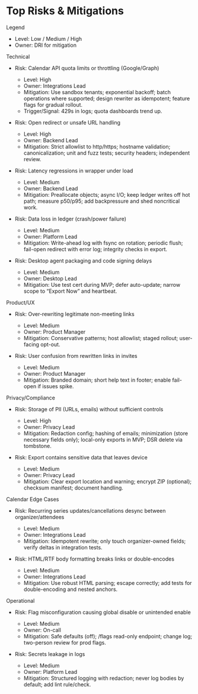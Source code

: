 # Top Risks & Mitigations

Legend
- Level: Low / Medium / High
- Owner: DRI for mitigation

Technical
- Risk: Calendar API quota limits or throttling (Google/Graph)
  - Level: High
  - Owner: Integrations Lead
  - Mitigation: Use sandbox tenants; exponential backoff; batch operations where supported; design rewriter as idempotent; feature flags for gradual rollout.
  - Trigger/Signal: 429s in logs; quota dashboards trend up.

- Risk: Open redirect or unsafe URL handling
  - Level: High
  - Owner: Backend Lead
  - Mitigation: Strict allowlist to http/https; hostname validation; canonicalization; unit and fuzz tests; security headers; independent review.

- Risk: Latency regressions in wrapper under load
  - Level: Medium
  - Owner: Backend Lead
  - Mitigation: Preallocate objects; async I/O; keep ledger writes off hot path; measure p50/p95; add backpressure and shed noncritical work.

- Risk: Data loss in ledger (crash/power failure)
  - Level: Medium
  - Owner: Platform Lead
  - Mitigation: Write-ahead log with fsync on rotation; periodic flush; fail-open redirect with error log; integrity checks in export.

- Risk: Desktop agent packaging and code signing delays
  - Level: Medium
  - Owner: Desktop Lead
  - Mitigation: Use test cert during MVP; defer auto-update; narrow scope to “Export Now” and heartbeat.

Product/UX
- Risk: Over-rewriting legitimate non-meeting links
  - Level: Medium
  - Owner: Product Manager
  - Mitigation: Conservative patterns; host allowlist; staged rollout; user-facing opt-out.

- Risk: User confusion from rewritten links in invites
  - Level: Medium
  - Owner: Product Manager
  - Mitigation: Branded domain; short help text in footer; enable fail-open if issues spike.

Privacy/Compliance
- Risk: Storage of PII (URLs, emails) without sufficient controls
  - Level: High
  - Owner: Privacy Lead
  - Mitigation: Redaction config; hashing of emails; minimization (store necessary fields only); local-only exports in MVP; DSR delete via tombstone.

- Risk: Export contains sensitive data that leaves device
  - Level: Medium
  - Owner: Privacy Lead
  - Mitigation: Clear export location and warning; encrypt ZIP (optional); checksum manifest; document handling.

Calendar Edge Cases
- Risk: Recurring series updates/cancellations desync between organizer/attendees
  - Level: Medium
  - Owner: Integrations Lead
  - Mitigation: Idempotent rewrite; only touch organizer-owned fields; verify deltas in integration tests.

- Risk: HTML/RTF body formatting breaks links or double-encodes
  - Level: Medium
  - Owner: Integrations Lead
  - Mitigation: Use robust HTML parsing; escape correctly; add tests for double-encoding and nested anchors.

Operational
- Risk: Flag misconfiguration causing global disable or unintended enable
  - Level: Medium
  - Owner: On-call
  - Mitigation: Safe defaults (off); /flags read-only endpoint; change log; two-person review for prod flags.

- Risk: Secrets leakage in logs
  - Level: Medium
  - Owner: Platform Lead
  - Mitigation: Structured logging with redaction; never log bodies by default; add lint rule/check.
